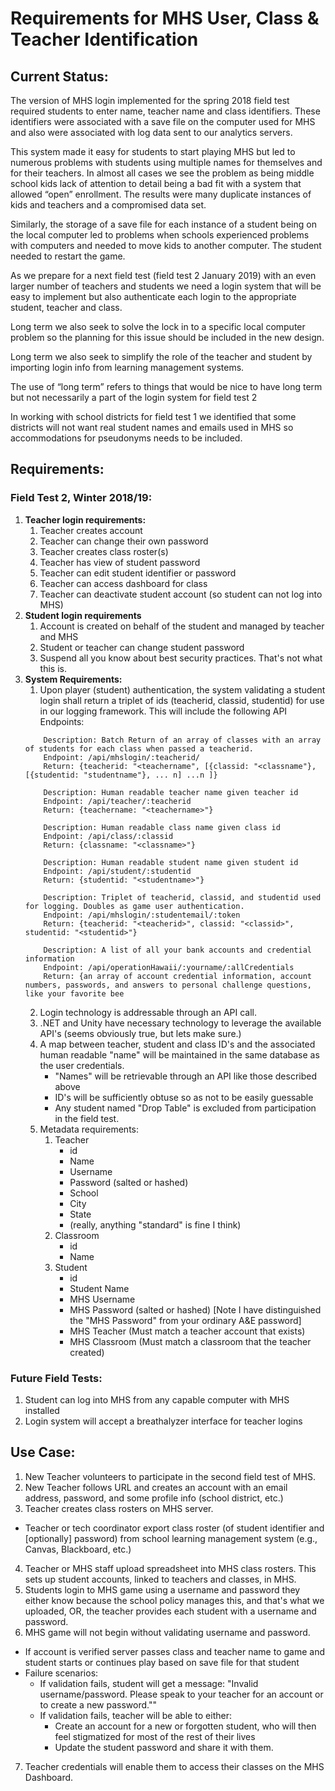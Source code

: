 
# Requirements for MHS User, Class & Teacher Identification

## Current Status:

The version of MHS login implemented for the spring 2018 field test required students to enter name, teacher name and class identifiers. These identifiers were associated with a save file on the computer used for MHS and also were associated with log data sent to our analytics servers.

This system made it easy for students to start playing MHS but led to numerous problems with students using multiple names for themselves and for their teachers. In almost all cases we see the problem as being middle school kids lack of attention to detail being a bad fit with a system that allowed “open” enrollment. The results were many duplicate instances of kids and teachers and a compromised data set.

Similarly, the storage of a save file for each instance of a student being on the local computer led to problems when schools experienced problems with computers and needed to move kids to another computer. The student needed to restart the game.

As we prepare for a next field test (field test 2 January 2019) with an even larger number of teachers and students we need a login system that will be easy to implement but also authenticate each login to the appropriate student, teacher and class.

Long term we also seek to solve the lock in to a specific local computer problem so the planning for this issue should be included in the new design.

Long term we also seek to simplify the role of the teacher and student by importing login info from learning management systems.

The use of “long term” refers to things that would be nice to have long term but not necessarily a part of the login system for field test 2

In working with school districts for field test 1 we identified that some districts will not want real student names and emails used in MHS so accommodations for pseudonyms needs to be included.


## Requirements:
### Field Test 2, Winter 2018/19:

1.	**Teacher login requirements:**
	  1.  Teacher creates account
	  3.	Teacher can change their own password
	  6.	Teacher creates class roster(s)
	  8.	Teacher has view of student password
	  9.	Teacher can edit student identifier or password
	  10.	Teacher can access dashboard for class
	  11.	Teacher can deactivate student account (so student can not log into MHS)
1. **Student login requirements**
	1.	Account is created on behalf of the student and managed by teacher and MHS
	2.	Student or teacher can change student password
	3.	Suspend all you know about best security practices. That's not what this is.
1. **System Requirements:**
	  1. Upon player (student) authentication, the system validating a student login shall return a triplet of ids (teacherid, classid, studentid) for use in our logging framework. This will include the following API Endpoints:
	```
	    Description: Batch Return of an array of classes with an array of students for each class when passed a teacherid.  
	    Endpoint: /api/mhslogin/:teacherid/
	    Return: {teacherid: "<teachername", [{classid: "<classname"}, [{studentid: "studentname"}, ... n] ...n ]}

	    Description: Human readable teacher name given teacher id
	    Endpoint: /api/teacher/:teacherid
	    Return: {teachername: "<teachername>"}

	    Description: Human readable class name given class id
	    Endpoint: /api/class/:classid
	    Return: {classname: "<classname>"}

	    Description: Human readable student name given student id
	    Endpoint: /api/student/:studentid
	    Return: {studentid: "<studentname>"}

	    Description: Triplet of teacherid, classid, and studentid used for logging. Doubles as game user authentication.
	    Endpoint: /api/mhslogin/:studentemail/:token
	    Return: {teacherid: "<teacherid>", classid: "<classid>", studentid: "<studentid>"}

		Description: A list of all your bank accounts and credential information
		Endpoint: /api/operationHawaii/:yourname/:allCredentials
		Return: {an array of account credential information, account numbers, passwords, and answers to personal challenge questions, like your favorite bee
	```
	  2. Login technology is addressable through an API call.
	  3. .NET and Unity have necessary technology to leverage the available API's (seems obviously true, but lets make sure.)
	  4. A map between teacher, student and class ID's and the associated human readable "name" will be maintained in the same database as the user credentials.
		    - "Names" will be retrievable through an API like those described above
		    - ID's will be sufficiently obtuse so as not to be easily guessable
		    - Any student named "Drop Table" is excluded from participation in the field test.
	  5. Metadata requirements: 
			1. Teacher
				- id
				- Name
				- Username
				- Password (salted or hashed)
				- School
				- City
				- State
				- (really, anything "standard" is fine I think)
			2. Classroom 
				- id
				- Name
			3. Student
				- id
				- Student Name
				- MHS Username
				- MHS Password (salted or hashed) [Note I have distinguished the "MHS Password" from your ordinary A&E password]
				- MHS Teacher (Must match a teacher account that exists)
				- MHS Classroom (Must match a classroom that the teacher created)

### Future Field Tests:
1. Student can log into MHS from any capable computer with MHS installed
2. Login system will accept a breathalyzer interface for teacher logins

## Use Case:

1. New Teacher volunteers to participate in the second field test of MHS.
2. New Teacher follows URL and creates an account with an email address, password, and some profile info (school district, etc.)
3. Teacher creates class rosters on MHS server.
  - Teacher or tech coordinator export class roster (of student identifier and [optionally] password) from school learning management system (e.g., Canvas, Blackboard, etc.)
4. Teacher or MHS staff upload spreadsheet into MHS class rosters.  This sets up student accounts, linked to teachers and classes, in MHS.
5. Students login to MHS game using a username and password they either know because the school policy manages this, and that's what we uploaded, OR, the teacher provides each student with a username and password.
6. MHS game will not begin without validating username and password.
  - If account is verified server passes class and teacher name to game and student starts or continues play based on save file for that student
  - Failure scenarios:
    -	If validation fails, student will get a message: "Invalid username/password. Please speak to your teacher for an account or to create a new password.""
    - If validation fails, teacher will be able to either:
      - Create an account for a new or forgotten student, who will then feel stigmatized for most of the rest of their lives
      - Update the student password and share it with them.
7. Teacher credentials will enable them to access their classes on the MHS Dashboard.

<!--stackedit_data:
eyJoaXN0b3J5IjpbLTE2NTkxODM5NTAsMTc2ODE4NjU5NSwtMT
A2Mzg3MTY4NCwtMTAyOTI4NTE5NCwtMjEwMjk5NzQwNSw0MjI5
Mjc0OTddfQ==
-->